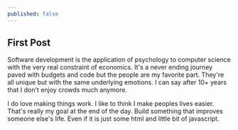 ```yaml
---
published: false
---
```

## First Post

Software development is the application of psychology to computer science with the very real constraint of economics.  It's a never ending journey paved with budgets and code but the people are my favorite part.  They're all unique but with the same underlying emotions.  I can say after 10+ years that I don't enjoy crowds much anymore. 

I do love making things work.  I like to think I make peoples lives easier.  That's really my goal at the end of the day.  Build something that improves someone else's life. Even if it is just some html and little bit of javascript.
